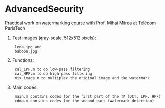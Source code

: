 # AdvancedSecurity
Practical work on watermarking course with Prof. Mihai Mitrea at Télécom ParisTech

1. Test images (gray-scale, 512x512 pixels): 

		lena.jpg and 
		baboon.jpg 

2. Functions:

		cal_LPF.m to do low-pass filtering
		cal_HPF.m to do high-pass filtering
		mix_image.m to multiplex the original image and the watermark

3. Main codes:

		main.m contains codes for the first part of the TP (DCT, LPF, HPF)
		cdma.m contains codes for the second part (watermark detection)
